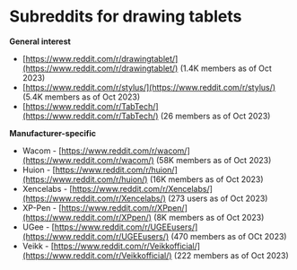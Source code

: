 # Subreddits for drawing tablets

**General interest**

* [https://www.reddit.com/r/drawingtablet/](https://www.reddit.com/r/drawingtablet/)  (1.4K members as of Oct 2023)
* [https://www.reddit.com/r/stylus/](https://www.reddit.com/r/stylus/) (5.4K members as of Oct 2023)
* [https://www.reddit.com/r/TabTech/](https://www.reddit.com/r/TabTech/)  (26 members as of Oct 2023)

**Manufacturer-specific**

* Wacom - [https://www.reddit.com/r/wacom/](https://www.reddit.com/r/wacom/)  (58K members as of Oct 2023)
* Huion - [https://www.reddit.com/r/huion/](https://www.reddit.com/r/huion/) (16K members as of Oct 2023)
* Xencelabs - [https://www.reddit.com/r/Xencelabs/](https://www.reddit.com/r/Xencelabs/) (273 users as of Oct 2023)
* XP-Pen - [https://www.reddit.com/r/XPpen/](https://www.reddit.com/r/XPpen/) (8K members as of Oct 2023)
* UGee - [https://www.reddit.com/r/UGEEusers/](https://www.reddit.com/r/UGEEusers/)  (470 members as of OCt 2023)
* Veikk - [https://www.reddit.com/r/Veikkofficial/](https://www.reddit.com/r/Veikkofficial/)  (222 members as of Oct 2023)


